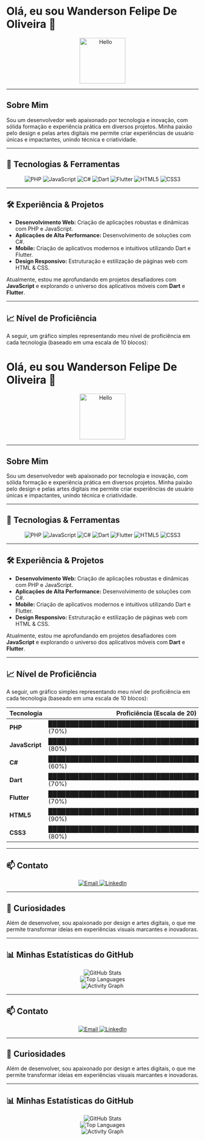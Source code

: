 # Olá, eu sou Wanderson Felipe De Oliveira 👋

<p align="center">
  <img src="https://media.giphy.com/media/hvRJCLFzcasrR4ia7z/giphy.gif" width="120" alt="Hello">
</p>

<hr>

## Sobre Mim

Sou um desenvolvedor web apaixonado por tecnologia e inovação, com sólida formação e experiência prática em diversos projetos. Minha paixão pelo design e pelas artes digitais me permite criar experiências de usuário únicas e impactantes, unindo técnica e criatividade.

<hr>

## 🚀 Tecnologias & Ferramentas

<div align="center">
  <img src="https://img.shields.io/badge/PHP-777BB4?style=for-the-badge&logo=php&logoColor=white" alt="PHP">
  <img src="https://img.shields.io/badge/JavaScript-F7DF1E?style=for-the-badge&logo=javascript&logoColor=black" alt="JavaScript">
  <img src="https://img.shields.io/badge/C%23-239120?style=for-the-badge&logo=csharp&logoColor=white" alt="C#">
  <img src="https://img.shields.io/badge/Dart-0175C2?style=for-the-badge&logo=dart&logoColor=white" alt="Dart">
  <img src="https://img.shields.io/badge/Flutter-02569B?style=for-the-badge&logo=flutter&logoColor=white" alt="Flutter">
  <img src="https://img.shields.io/badge/HTML5-E34F26?style=for-the-badge&logo=html5&logoColor=white" alt="HTML5">
  <img src="https://img.shields.io/badge/CSS3-1572B6?style=for-the-badge&logo=css3&logoColor=white" alt="CSS3">
</div>

<hr>

## 🛠️ Experiência & Projetos

- **Desenvolvimento Web:** Criação de aplicações robustas e dinâmicas com PHP e JavaScript.
- **Aplicações de Alta Performance:** Desenvolvimento de soluções com C#.
- **Mobile:** Criação de aplicativos modernos e intuitivos utilizando Dart e Flutter.
- **Design Responsivo:** Estruturação e estilização de páginas web com HTML & CSS.

Atualmente, estou me aprofundando em projetos desafiadores com **JavaScript** e explorando o universo dos aplicativos móveis com **Dart** e **Flutter**.

<hr>

## 📈 Nível de Proficiência

A seguir, um gráfico simples representando meu nível de proficiência em cada tecnologia (baseado em uma escala de 10 blocos):

# Olá, eu sou Wanderson Felipe De Oliveira 👋

<p align="center">
  <img src="https://media.giphy.com/media/hvRJCLFzcasrR4ia7z/giphy.gif" width="120" alt="Hello">
</p>

<hr>

## Sobre Mim

Sou um desenvolvedor web apaixonado por tecnologia e inovação, com sólida formação e experiência prática em diversos projetos. Minha paixão pelo design e pelas artes digitais me permite criar experiências de usuário únicas e impactantes, unindo técnica e criatividade.

<hr>

## 🚀 Tecnologias & Ferramentas

<div align="center">
  <img src="https://img.shields.io/badge/PHP-777BB4?style=for-the-badge&logo=php&logoColor=white" alt="PHP">
  <img src="https://img.shields.io/badge/JavaScript-F7DF1E?style=for-the-badge&logo=javascript&logoColor=black" alt="JavaScript">
  <img src="https://img.shields.io/badge/C%23-239120?style=for-the-badge&logo=csharp&logoColor=white" alt="C#">
  <img src="https://img.shields.io/badge/Dart-0175C2?style=for-the-badge&logo=dart&logoColor=white" alt="Dart">
  <img src="https://img.shields.io/badge/Flutter-02569B?style=for-the-badge&logo=flutter&logoColor=white" alt="Flutter">
  <img src="https://img.shields.io/badge/HTML5-E34F26?style=for-the-badge&logo=html5&logoColor=white" alt="HTML5">
  <img src="https://img.shields.io/badge/CSS3-1572B6?style=for-the-badge&logo=css3&logoColor=white" alt="CSS3">
</div>

<hr>

## 🛠️ Experiência & Projetos

- **Desenvolvimento Web:** Criação de aplicações robustas e dinâmicas com PHP e JavaScript.
- **Aplicações de Alta Performance:** Desenvolvimento de soluções com C#.
- **Mobile:** Criação de aplicativos modernos e intuitivos utilizando Dart e Flutter.
- **Design Responsivo:** Estruturação e estilização de páginas web com HTML & CSS.

Atualmente, estou me aprofundando em projetos desafiadores com **JavaScript** e explorando o universo dos aplicativos móveis com **Dart** e **Flutter**.

<hr>

## 📈 Nível de Proficiência

A seguir, um gráfico simples representando meu nível de proficiência em cada tecnologia (baseado em uma escala de 10 blocos):

| Tecnologia      | Proficiência (Escala de 20)         |
|-----------------|-------------------------------------|
| **PHP**         | ███████████████████████████████████████████░░░░░░░         (70%) |
| **JavaScript**  | ██████████████████████████████████████████████░░░░         (80%) | 
| **C#**          | ██████████████████████████████████████████░░░░░░░░         (60%) | 
| **Dart**        | ███████████████████████████████████████████░░░░░░░         (70%) | 
| **Flutter**     | ███████████████████████████████████████████░░░░░░░         (70%) | 
| **HTML5**       | ████████████████████████████████████████████████░░         (90%) | 
| **CSS3**        | ███████████████████████████████████████████░░░░░░░         (80%) |


<hr>

## 📫 Contato

<div align="center">
  <a href="mailto:Wandersonfoliveira96@gmail.com">
    <img src="https://img.shields.io/badge/Email-D14836?style=for-the-badge&logo=gmail&logoColor=white" alt="Email">
  </a>
  <a href="https://www.linkedin.com/in/wandersonfelipedeoliveira">
    <img src="https://img.shields.io/badge/LinkedIn-0077B5?style=for-the-badge&logo=linkedin&logoColor=white" alt="LinkedIn">
  </a>
</div>

<hr>

## 🎨 Curiosidades

Além de desenvolver, sou apaixonado por design e artes digitais, o que me permite transformar ideias em experiências visuais marcantes e inovadoras.

<hr>

## 📊 Minhas Estatísticas do GitHub

<div align="center">
  <img src="https://github-readme-stats.vercel.app/api?username=SeuUsuario&show_icons=true&theme=radical" alt="GitHub Stats">
</div>

<div align="center">
  <img src="https://github-readme-stats.vercel.app/api/top-langs/?username=SeuUsuario&layout=compact&theme=radical" alt="Top Languages">
</div>

<div align="center">
  <img src="https://github-readme-activity-graph.cyclic.app/graph?username=SeuUsuario&theme=react-dark" alt="Activity Graph">
</div>

<hr>

## 📫 Contato

<div align="center">
  <a href="mailto:Wandersonfoliveira96@gmail.com">
    <img src="https://img.shields.io/badge/Email-D14836?style=for-the-badge&logo=gmail&logoColor=white" alt="Email">
  </a>
  <a href="https://www.linkedin.com/in/wandersonfelipedeoliveira">
    <img src="https://img.shields.io/badge/LinkedIn-0077B5?style=for-the-badge&logo=linkedin&logoColor=white" alt="LinkedIn">
  </a>
</div>

<hr>

## 🎨 Curiosidades

Além de desenvolver, sou apaixonado por design e artes digitais, o que me permite transformar ideias em experiências visuais marcantes e inovadoras.

<hr>

## 📊 Minhas Estatísticas do GitHub

<div align="center">
  <img src="https://github-readme-stats.vercel.app/api?username=SeuUsuario&show_icons=true&theme=radical" alt="GitHub Stats">
</div>

<div align="center">
  <img src="https://github-readme-stats.vercel.app/api/top-langs/?username=SeuUsuario&layout=compact&theme=radical" alt="Top Languages">
</div>

<div align="center">
  <img src="https://github-readme-activity-graph.cyclic.app/graph?username=SeuUsuario&theme=react-dark" alt="Activity Graph">
</div>
